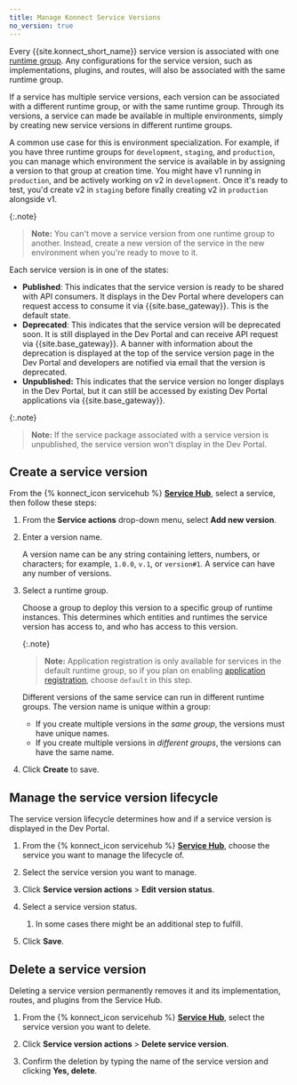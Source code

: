 ```yaml
---
title: Manage Konnect Service Versions
no_version: true
---
```


Every {{site.konnect_short_name}} service version is associated with one [runtime group](/konnect/runtime-manager/runtime-groups/).
Any configurations for the service version, such as implementations, plugins,
and routes, will also be associated with the same runtime group.

If a service has multiple service versions, each version can be
associated with a different runtime group, or with the same runtime group.
Through its versions, a service can made be available in multiple environments,
simply by creating new service versions in different runtime groups.

A common use case for this is environment specialization.
For example, if you have three runtime groups for `development`, `staging`, and
`production`, you can manage which environment the service is available in by
assigning a version to that group at creation time. You might have v1 running
in `production`, and be actively working on v2 in `development`. Once it's
ready to test, you'd create v2 in `staging` before finally creating v2 in
`production` alongside v1.

{:.note}
> **Note:** You can't move a service version from one runtime group to another.
Instead, create a new version of the service in the new environment when you're
ready to move to it.

Each service version is in one of the states:
* **Published**: This indicates that the service version is ready to be shared with API consumers. It displays in the Dev Portal where developers can request access to consume it via {{site.base_gateway}}. This is the default state.
* **Deprecated**: This indicates that the service version will be deprecated soon. It is still displayed in the Dev Portal and can receive API request via {{site.base_gateway}}. A banner with information about the deprecation is displayed at the top of the service version page in the Dev Portal and developers are notified via email that the version is deprecated.
* **Unpublished:** This indicates that the service version no longer displays in the Dev Portal, but it can still be accessed by existing Dev Portal applications via {{site.base_gateway}}.

{:.note}
> **Note:** If the service package associated with a service version is unpublished, the service version won't display in the Dev Portal.

## Create a service version

From the {% konnect_icon servicehub %} [**Service Hub**](https://cloud.konghq.com/servicehub), select a service, then follow these steps:

1. From the **Service actions** drop-down menu, select **Add new version**.

1. Enter a version name.

    A version name can be any string containing letters, numbers, or characters;
    for example, `1.0.0`, `v.1`, or `version#1`. A service can have any number of
    versions.

1. Select a runtime group.

    Choose a group to deploy this version to a specific group of runtime
    instances. This determines which entities and runtimes the service version
    has access to, and who has access to this version.

    {:.note}
    > **Note:** Application registration is only available for
    services in the default runtime group, so if you plan on enabling
    [application registration](/konnect/dev-portal/applications/application-overview),
    choose `default` in this step.

    Different versions of the same service can run in different runtime groups.
    The version name is unique within a group:

    * If you create multiple versions in the _same group_, the versions must have unique names.
    * If you create multiple versions in _different groups_, the versions can have the same name.

1. Click **Create** to save.


## Manage the service version lifecycle

The service version lifecycle determines how and if a service version is displayed in the Dev Portal. 

1. From the {% konnect_icon servicehub %} [**Service Hub**](https://cloud.konghq.com/servicehub), choose the service you want to manage the lifecycle of.

2. Select the service version you want to manage.

3. Click  **Service version actions** > **Edit version status**.

4. Select a service version status.
   
    1. In some cases there might be an additional step to fulfill.

5. Click **Save**.

## Delete a service version

Deleting a service version permanently removes it and its implementation, routes, and plugins from the Service Hub.

1. From the {% konnect_icon servicehub %} [**Service Hub**](https://cloud.konghq.com/servicehub), select the service version you want to delete.

2. Click **Service version actions** > **Delete service version**.

3. Confirm the deletion by typing the name of the service version and clicking **Yes, delete**.
